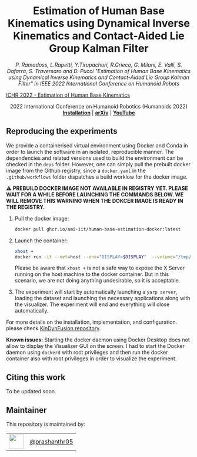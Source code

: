 <h1 align="center">
Estimation of Human Base Kinematics using Dynamical Inverse Kinematics and Contact-Aided Lie Group Kalman Filter
</h1>
<div align="center">
<i>
P. Ramadoss, L.Rapetti, Y.Tirupachuri, R.Grieco, G. Milani, E. Valli, S. Dafarra, S. Traversaro and D. Pucci "Estimation of Human Base Kinematics using Dynamical Inverse Kinematics and Contact-Aided Lie Group Kalman Filter" in IEEE 2022 International Conference on Humanoid Robots
</i>
</div>

<p align="center">


[ICHR 2022 - Estimation of Human Base Kinematics](https://user-images.githubusercontent.com/6506093/204252819-0eb9e7fe-abf5-46db-9fb9-9df48aff5a20.mp4)


<div align="center">
2022 International Conference on Humanoid Robotics (Humanoids 2022)
</div>
 
<div align="center">
  <a href="#reproducing-the-experiments"><b>Installation</b></a> |
  <a href="https://arxiv.org/abs/2205.07835"><b>arXiv</b></a> | 
  <a href="https://youtu.be/svX_QNSaElw"><b>YouTube</b></a>
</div>


## Reproducing the experiments

We provide a containerised virtual environment using Docker and Conda in order to launch the software in an isolated, reproducible manner. The dependencies and related versions used to build the environment can be checked in the `deps` folder. However, one can simply pull the prebuilt docker image from the Github registry, since a `docker.yaml` in the `.github/workflows` folder dispatches a build worklow for the docker image.

⚠️ **PREBUILD DOCKER IMAGE NOT AVAILABLE IN REGISTRY YET. PLEASE WAIT FOR A WHILE BEFORE LAUNCHING THE COMMANDS BELOW. WE WILL REMOVE THIS WARNING WHEN THE DOKCER IMAGE IS READY IN THE REGISTRY.**

1. Pull the docker image:
    ```bash
    docker pull ghcr.io/ami-iit/human-base-estimation-docker:latest
    ```

2. Launch the container:
   ```bash
   xhost +
   docker run -it --net=host --env="DISPLAY=$DISPLAY"  --volume="/tmp/.X11-unix:/tmp/.X11-unix" ghcr.io/ami-iit/human-base-estimation-docker:latest
   ```

   Please be aware that `xhost +` is not a safe way to expose the X Server running on the host machine to the docker container. But in this scenario,  we are not doing anything undesirable, so it is acceptable.

3. The experiment will start by automatically launching a `yarp server`, loading the dataset  and launching the necessary applications along with the visualizer. The experiment will end and everything will close automatically.


For more details on the installation, implementation, and configuration. please check [KinDynFusion repository](https://github.com/ami-iit/kindynfusion).

**Known issues:** Starting the docker daemon using Docker Desktop does not allow to display the Visualizer GUI on the screen.  I had to start the Docker daemon using `dockerd` with root privileges and then run the docker container also with root privileges in order to visualize the experiment.

## Citing this work

To be updated soon.


## Maintainer

This repository is maintained by:

|                                                              |                                                      |
| :----------------------------------------------------------: | :--------------------------------------------------: |
| [<img src="https://github.com/prashanthr05.png" width="40">](https://github.com/prashanthr05) | [@prashanthr05](https://github.com/prashanthr05) |
